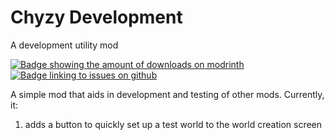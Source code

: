 # Chyzy Development
A development utility mod 

[![Badge showing the amount of downloads on modrinth](https://img.shields.io/badge/dynamic/json?color=2d2d2d&colorA=5da545&label=&suffix=%20downloads%20&query=downloads&url=https://api.modrinth.com/v2/project/lyDPyxXs&style=flat-square&logo=modrinth&logoColor=2d2d2d)](https://modrinth.com/mod/chyzydevelopment)
[![Badge linking to issues on github](https://img.shields.io/badge/dynamic/json?query=value&url=https%3A%2F%2Fimg.shields.io%2Fgithub%2Fissues-raw%2Fchyzman%2FchyzyDevelopment.json&label=&logo=github&color=2d2d2d&style=flat-square&labelColor=6e5494&logoColor=2d2d2d&suffix=%20issues)](https://github.com/chyzman/chyzyDevelopment/issues)

A simple mod that aids in development and testing of other mods. Currently, it:
1. adds a button to quickly set up a test world to the world creation screen
